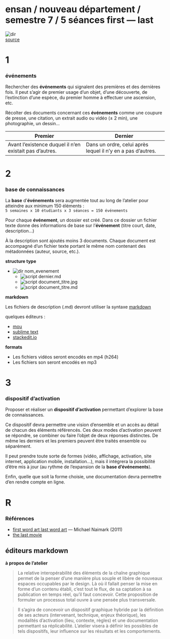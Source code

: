 ensan / nouveau département / semestre 7 / 5 séances
first — last
==========

![dir](http://www.catsprn.com/images/concorde3.jpg)<br/>
[source](http://www.catsprn.com/concordes_last_flight.htm)




# 1
### événements
Rechercher des **événements** qui signalent des premières et des dernières fois. Il peut s’agir de premier usage d’un objet, d’une découverte, de l’extinction d’une espèce, du premier homme à effectuer une ascension, etc.

Récolter des documents concernant ces **événements** comme une coupure de presse, une citation, un extrait audio ou vidéo (± 2 min), une photographie, un dessin… 

|     Premier                                            | Dernier                                                     |
| ------------------------------------------------------ | ----------------------------------------------------------- |
| Avant l’existence duquel il n’en existait pas d’autres.| Dans un ordre, celui après lequel il n’y en a pas d’autres. |


# 2
### base de connaissances

La **base** d’**événements** sera augmentée tout au long de l’atelier pour atteindre aux minimum 150 éléments :  
`5 semaines x 10 étudiants x 3 séances = 150 événements`

Pour chaque **événement**, un dossier est créé. Dans ce dossier un fichier texte donne des informations de base sur l’**événement** (titre court, date, description…) 

À la description sont ajoutés moins 3 documents. Chaque document est accompagné d’un fichier texte portant le même nom contenant des métadonnées (auteur, source, etc.).

**structure type**
- ![dir](http://www.apache.org/icons/dir.gif) nom_evenement
  - ![script](http://www.apache.org/icons/script.gif) dernier.md
  - ![script](http://www.apache.org/icons/image2.gif) document_titre.jpg
  - ![script](http://www.apache.org/icons/script.gif) document_titre.md

**markdown**

Les fichiers de description (.md) devront utiliser la syntaxe [markdown](http://fr.wikipedia.org/wiki/Markdown)

quelques éditeurs :

- [mou](http://mouapp.com)
- [sublime text](http://www.sublimetext.com/)
- [stackedit.io](https://stackedit.io/)

**formats**

- Les fichiers vidéos seront encodés en mp4 (h264)
- Les fichiers son seront encodés en mp3


# 3
### dispositif d’activation
Proposer et réaliser un **dispositif d’activation** permettant d’explorer la base de connaissances. 

Ce dispositif devra permettre une vision d’ensemble et un accès au détail de chacun des éléments référencés. Ces deux modes d’activation peuvent se répondre, se combiner ou faire l’objet de deux réponses distinctes. De même les derniers et les premiers peuvent être traités ensemble ou séparément.

Il peut prendre toute sorte de formes (vidéo, affichage, activation, site internet, application mobile, installation…), mais il intégrera la possibilité d’être mis à jour (au rythme de l’expansion de la **base d’événements**).

Enfin, quelle que soit la forme choisie, une documentation devra permettre d’en rendre compte en ligne.

# R
### Références

- [first word art last word art](http://www.naimark.net/writing/firstword.html) — Michael Naimark (2011)
- [the last movie](http://fr.wikipedia.org/wiki/The_Last_Movie)

éditeurs markdown 
- 

**à propos de l’atelier**

> La relative interopérabilité des éléments de la chaîne graphique permet de la penser d’une manière plus souple et libère de nouveaux espaces occupables par le design. Là où il fallait penser la mise en forme d’un contenu établi, c’est tout le flux, de sa captation à sa publication en temps réel, qu’il faut concevoir. Cette proposition de formuler un processus total ouvre à une pensée plus transversale.


> Il s’agira de concevoir un dispositif graphique hybride par la définition de ses acteurs (intervenant, technique, enjeux théorique), les modalités d’activation (lieu, contexte, règles) et une documentation permettant sa réplicabilité. L’atelier visera à définir les possibles de tels dispositifs, leur influence sur les résultats et les comportements.
